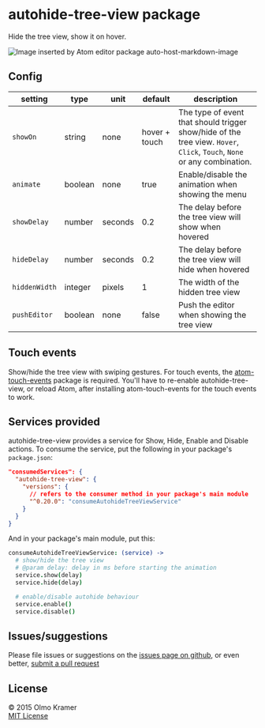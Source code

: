 # autohide-tree-view package

Hide the tree view, show it on hover.

![Image inserted by Atom editor package auto-host-markdown-image](https://raw.githubusercontent.com/olmokramer/atom-autohide-tree-view/master/images/screencast.gif)

## Config

| setting       | type    | unit    | default       | description |
| ---           | ---     | ---     | ---           | --- |
| `showOn`      | string  | none    | hover + touch | The type of event that should trigger show/hide of the tree view. `Hover`, `Click`, `Touch`, `None` or any combination. |
| `animate`     | boolean | none    | true          | Enable/disable the animation when showing the menu |
| `showDelay`   | number  | seconds | 0.2           | The delay before the tree view will show when hovered |
| `hideDelay`   | number  | seconds | 0.2           | The delay before the tree view will hide when hovered |
| `hiddenWidth` | integer | pixels  | 1             | The width of the hidden tree view |
| `pushEditor`  | boolean | none    | false         | Push the editor when showing the tree view |

## Touch events

Show/hide the tree view with swiping gestures. For touch events, the [atom-touch-events](https://atom.io/packages/atom-touch-events) package is required. You'll have to re-enable autohide-tree-view, or reload Atom, after installing atom-touch-events for the touch events to work.

## Services provided

autohide-tree-view provides a service for Show, Hide, Enable and Disable actions. To consume the service, put the following in your package's `package.json`:

```json
"consumedServices": {
  "autohide-tree-view": {
    "versions": {
      // refers to the consumer method in your package's main module
      "^0.20.0": "consumeAutohideTreeViewService"
    }
  }
}
```

And in your package's main module, put this:

```coffee
consumeAutohideTreeViewService: (service) ->
  # show/hide the tree view
  # @param delay: delay in ms before starting the animation
  service.show(delay)
  service.hide(delay)

  # enable/disable autohide behaviour
  service.enable()
  service.disable()
```

## Issues/suggestions

Please file issues or suggestions on the [issues page on github](https://github.com/olmokramer/autohide-tree-view/issues/new), or even better, [submit a pull request](https://github.com/olmokramer/atom-autohide-tree-view/pulls)

## License

&copy; 2015 Olmo Kramer <br> [MIT License](LICENSE.md)

